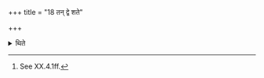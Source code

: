 +++
title = "18 तन् द्वे शते"

+++

<details><summary>थिते</summary>

18. Two hundred men hold it (reed-broom) from the south and the two hundred men from the north.[^1]  

[^1]: See XX.4.1ff. 
</details>
